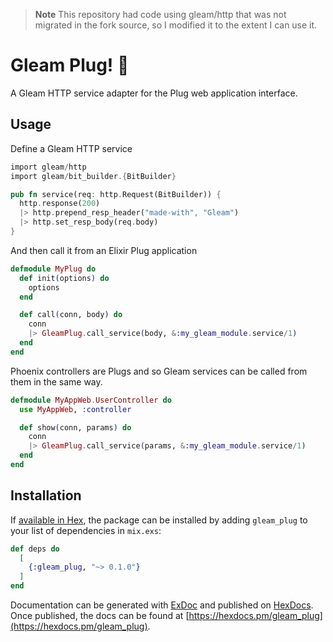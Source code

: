 > **Note**
> This repository had code using gleam/http that was not migrated in the fork source, so I modified it to the extent I can use it.

# Gleam Plug! 🔌

A Gleam HTTP service adapter for the Plug web application interface.

## Usage

Define a Gleam HTTP service

```rust
import gleam/http
import gleam/bit_builder.{BitBuilder}

pub fn service(req: http.Request(BitBuilder)) {
  http.response(200)
  |> http.prepend_resp_header("made-with", "Gleam")
  |> http.set_resp_body(req.body)
}
```

And then call it from an Elixir Plug application

```elixir
defmodule MyPlug do
  def init(options) do
    options
  end

  def call(conn, body) do
    conn
    |> GleamPlug.call_service(body, &:my_gleam_module.service/1)
  end
end
```

Phoenix controllers are Plugs and so Gleam services can be called from them
in the same way.

```elixir
defmodule MyAppWeb.UserController do
  use MyAppWeb, :controller

  def show(conn, params) do
    conn
    |> GleamPlug.call_service(params, &:my_gleam_module.service/1)
  end
end
```

## Installation

If [available in Hex](https://hex.pm/docs/publish), the package can be installed
by adding `gleam_plug` to your list of dependencies in `mix.exs`:

```elixir
def deps do
  [
    {:gleam_plug, "~> 0.1.0"}
  ]
end
```

Documentation can be generated with [ExDoc](https://github.com/elixir-lang/ex_doc)
and published on [HexDocs](https://hexdocs.pm). Once published, the docs can
be found at [https://hexdocs.pm/gleam_plug](https://hexdocs.pm/gleam_plug).

